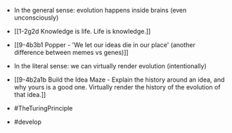 - In the general sense: evolution happens inside brains (even unconsciously)
- [[1-2g2d Knowledge is life. Life is knowledge.]]
- [[9-4b3b1 Popper - 'We let our ideas die in our place' (another difference between memes vs genes)]]

- In the literal sense: we can virtually render evolution (intentionally)
- [[9-4b2a1b Build the Idea Maze - Explain the history around an idea, and why yours is a good one. Virtually render the history of the evolution of that idea.]]
- #TheTuringPrinciple
- #develop
